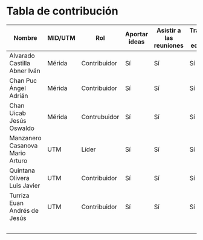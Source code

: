 # Tabla de contribución

| Nombre |  MID/UTM  | Rol  | Aportar ideas | Asistir a las reuniones | Trabajo en equipo| Organización| Porcentaje| Puntuación final|
| ------------- |------------ |------------------------------ |------ | ------- |------------| -----------| ------------|------|
| Alvarado Castilla Abner Iván |   Mérida  | Contribuidor | Sí | Sí |Sí| Sí | 100% |16.67 %|
| Chan Puc Ángel Adrián |   Mérida  | Contribuidor  | Sí | Sí |Sí| Sí | 100% |16.67 %|
| Chan Uicab Jesús Oswaldo | Mérida |  Contrubuidor | Sí | Sí |Sí| Sí | 100% |16.67 %|
| Manzanero Casanova Mario Arturo | UTM |  Líder   | Sí | Sí |Sí| Sí | 100% |16.67 %|
| Quintana Olivera Luis Javier |  UTM | Contribuidor    | Sí | Sí |Sí| Sí | 100%|16.67 %|
| Turriza Euan Andrés de Jesús|  UTM | Contribuidor   | Sí | Sí |Sí| Sí | 100% |16.67 %|
|| || |||| Total |100%|
